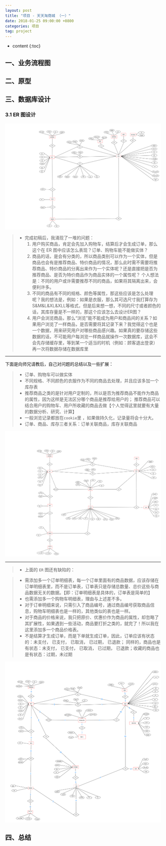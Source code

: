```yaml
---
layout: post
title: "项目 - 天天淘商城 （一）"
date: 2018-01-25 09:00:00 +0800 
categories: 项目
tag: project
---
```

* content
{:toc}


<!-- more -->

## 一、业务流程图

## 二、原型

## 三、数据库设计

### 3.1 ER 图设计

![tiantiantao](/styles/images/project/tiantiantao/t-01.png)

> * 完成初稿后，我涌现了一堆的问题：
>   1. 用户购买商品，肯定会先加入购物车，结算后才会生成订单，那么这个在 ER 图中应该怎么表现？订单、购物车能不能做实体？
>   2. 商品的话，是会有分类的，所以商品类别可以作为一个实体，但是商品也会有是推荐商品、特价商品的情况，那么此时需不需要将推荐商品、特价商品的分离出来作为一个实体呢？还是直接把是否为推荐商品、是否为特价商品作为商品实体的一个属性呢？
>     个人想法是：不同的用户或许需要推荐不同的商品，如果将其隔离出来，会便利许多。
>   3. 不同的商品有不同的规格、颜色等属性，那这些应该是怎么处理呢？我的想法是，例如：如果是衣服，那么其可选尺寸我打算存为 S&M&L&XL&XLL等格式，但是后来想一想，不同的尺寸或者颜色的话，其库存量是不一样的，那这个应该怎么去设计ER图？
>   4. 用户会浏览商品，那么“浏览”能不能成为用户和商品间的关系？如果用户浏览了一样商品，是否需要将其记录下来？我觉得这个也是一个数据，用来研究用户对哪些商品感兴趣。如果真的要存储这些数据的话，不可能用户每浏览一样商品就操作一次数据库，这会不会先存储缓存里，等到某一个适当的时机（例如：顾客退出登录）再一次将数据存储在数据库里

---

下面是向师兄请教后，自己对问题的总结以及一些扩展：

> * 订单、购物车可以做实体
> * 不同规格、不同颜色的衣服作为不同的商品去处理，并且应该多加一个库存表
> * 推荐商品之类的是针对用户定制的，所以是否为推荐商品不能作为商品的属性，因为这样是无法区分哪个商品是推荐给用户的；
>   推荐商品可以结合用户的购物车、用户所收藏的商品去做【个人觉得这里就要有大量的数据分析、研究、计算】
> * 一般浏览记录都放在`cookie`里 ，如果做持久化，记录量将会十分大。
> * 订单、商品、库存三者关系：订单关联商品，库存关联商品

![tiantiantao](/styles/images/project/tiantiantao/t-03.png)

---

> * 上面的 `ER` 图还有缺陷的：

> * 需添加多一个订单明细表，每一个订单里面有的商品数据，应该存储在订单明细表里，而不是订单表，订单表只是存储总数量、总价这些与商品数据无关的数据。【即：订单明细表是具体的，订单表是简单的】
> * 也需添加多一个购物车明细表，理由与上述差不多。
> * 对于订单明细来说，只需引入了商品编号，通过商品编号获取商品信息，购物车明细表也是一样的，其他类似的表也是一样。
> * 对于商品的价格来说，我只把原价、优惠价作为商品的属性，却忽略了其扩展性，如果遇到一些活动，商品要打折之类的，就完了！所以我在这里添加多一个商品价格表。
> * 不是结算才生成订单，而是下单就生成订单，因此，订单应该有状态的：未支付， 已支付， 已取消， 已过期， 已退款；
>   同样的，商品也是有状态：未支付， 已支付， 已取消， 已过期， 已退款；收藏的商品也是有状态：过期，未过期
  
![tiantiantao](/styles/images/project/tiantiantao/t-06.png)



## 四、总结